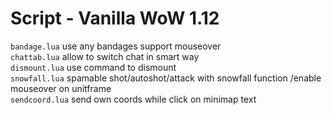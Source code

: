 # Script - Vanilla WoW 1.12
`bandage.lua`  use any bandages support mouseover  
`chattab.lua`  allow to switch chat in smart way  
`dismount.lua` use command to dismount  
`snowfall.lua`  spamable shot/autoshot/attack with snowfall function /enable mouseover on unitframe   
`sendcoord.lua` send own coords while click on minimap text  
